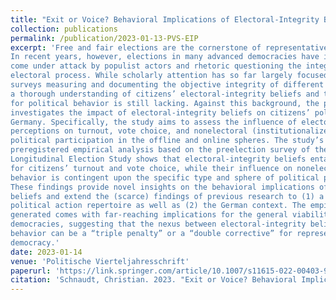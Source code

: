 ```yaml
---
title: "Exit or Voice? Behavioral Implications of Electoral-Integrity Beliefs in Germany (peer-reviewed journal article)"
collection: publications
permalink: /publication/2023-01-13-PVS-EIP
excerpt: 'Free and fair elections are the cornerstone of representative democracy.
In recent years, however, elections in many advanced democracies have increasingly
come under attack by populist actors and rhetoric questioning the integrity of the
electoral process. While scholarly attention has so far largely focused on expert
surveys measuring and documenting the objective integrity of different elections,
a thorough understanding of citizens’ electoral-integrity beliefs and their implications
for political behavior is still lacking. Against this background, the present study
investigates the impact of electoral-integrity beliefs on citizens’ political behavior in
Germany. Specifically, the study aims to assess the influence of electoral-integrity
perceptions on turnout, vote choice, and nonelectoral (institutionalized and noninstitutionalized)
political participation in the offline and online spheres. The study’s
preregistered empirical analysis based on the preelection survey of the 2021 German
Longitudinal Election Study shows that electoral-integrity beliefs entail clear implications
for citizens’ turnout and vote choice, while their influence on nonelectoral
behavior is contingent upon the specific type and sphere of political participation.
These findings provide novel insights on the behavioral implications of electoralintegrity
beliefs and extend the (scarce) findings of previous research to (1) a broader
political action repertoire as well as (2) the German context. The empirical evidence
generated comes with far-reaching implications for the general viability of modern
democracies, suggesting that the nexus between electoral-integrity beliefs and political
behavior can be a “triple penalty” or a “double corrective” for representative
democracy.'
date: 2023-01-14
venue: 'Politische Vierteljahresschrift'
paperurl: 'https://link.springer.com/article/10.1007/s11615-022-00403-9'
citation: 'Schnaudt, Christian. 2023. "Exit or Voice? Behavioral Implications of Electoral-Integrity Beliefs in Germany." <i>Politische Vierteljahresschrift</i> 64 (1), 79-105.'
---
```

